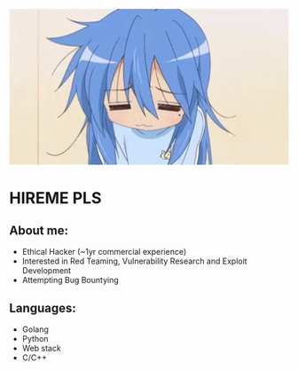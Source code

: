 <p align="center">
  <img width="600" src="https://raw.githubusercontent.com/keelanbrady1011/keelanbrady1011/main/big-lucky-star-yawn.gif">
</p>

<h1> <a src="https://github.com/keelanbrady1011/keelanbrady1011/blob/main/cv-1.pdf"> HIREME PLS </a> </h1>

## About me:
- Ethical Hacker (~1yr commercial experience)
- Interested in Red Teaming, Vulnerability Research and Exploit Development
- Attempting Bug Bountying

## Languages:
- Golang
- Python
- Web stack
- C/C++
